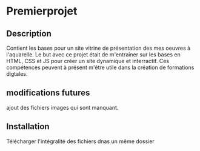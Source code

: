 # Premierprojet
## Description
Contient les bases pour un site vitrine de présentation des mes oeuvres à l'aquarelle. Le but avec ce projet était de m'entrainer sur les bases en HTML, CSS et JS pour créer un site dynamique et
interractif. Ces compétences peuvent à présent m'être utile dans la création de formations digtales.
## modifications futures
ajout des fichiers images qui sont manquant.
## Installation
Télécharger l'intégralité des fichiers dnas un même dossier
